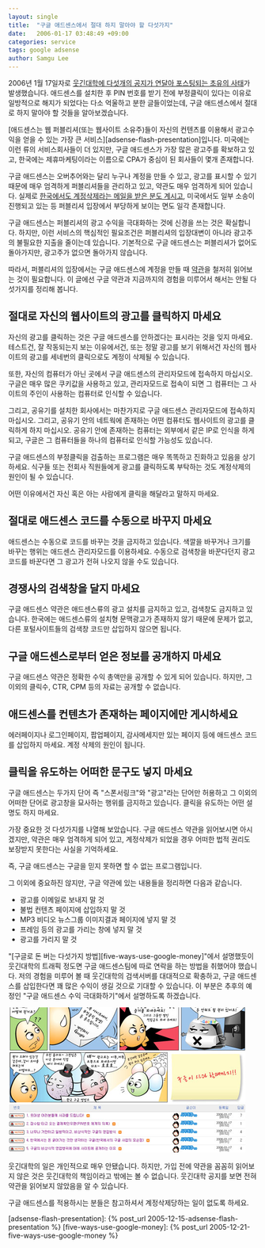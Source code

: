 ```yaml
---
layout: single
title:  "구글 애드센스에서 절대 하지 말아야 할 다섯가지"
date:   2006-01-17 03:48:49 +09:00
categories: service
tags: google adsense
author: Samgu Lee
---
```

2006년 1월 17일자로 [웃긴대학에 다섯개의 공지가 연달아 포스팅되는 초유의 사태](http://event.humoruniv.dreamwiz.com/list.html?code=google)가 발생했습니다. 애드센스를 설치한 후 PIN 번호를 받기 전에 부정클릭이 있다는 이유로 일방적으로 해지가 되었다는 다소 억울하고 분한 글들이었는데, 구글 애드센스에서 절대로 하지 말아야 할 것들을 알아보겠습니다.

[애드센스는 웹 퍼블리셔(또는 웹사이트 소유주)들이 자신의 컨텐츠를 이용해서 광고수익을 얻을 수 있는 가장 큰 서비스][adsense-flash-presentation]입니다. 미국에는 이런 류의 서비스회사들이 더 있지만, 구글 애드센스가 가장 많은 광고주를 확보하고 있고, 한국에는 제휴마케팅이라는 이름으로 CPA가 중심이 된 회사들이 몇개 존재합니다.

구글 애드센스는 오버추어와는 달리 누구나 계정을 만들 수 있고, 광고를 표시할 수 있기 때문에 매우 엄격하게 퍼블리셔들을 관리하고 있고, 약관도 매우 엄격하게 되어 있습니다. 실제로 [한국에서도 계정삭제라는 메일을 받은 분도 계시고](http://miniwini.com/miniwinis/bbs/index.php?bid=talk&mode=read&id=68223), 미국에서도 일부 소송이 진행되고 있는 등 퍼블리셔 입장에서 부당하게 보이는 면도 일각 존재합니다.

구글 애드센스는 퍼블리셔의 광고 수익을 극대화하는 것에 신경을 쓰는 것은 확실합니다. 하지만, 이런 서비스의 핵심적인 필요조건은 퍼블리셔의 입장대변이 아니라 광고주의 불필요한 지출을 줄이는데 있습니다. 기본적으로 구글 애드센스는 퍼블리셔가 없어도 돌아가지만, 광고주가 없으면 돌아가지 않습니다.

따라서, 퍼블리셔의 입장에서는 구글 애드센스에 계정을 만들 때 [약관](https://www.google.com/adsense/localized-terms)을 철저히 읽어보는 것이 필요합니다. 이 글에선 구글 약관과 지금까지의 경험을 미루어서 해서는 안될 다섯가지를 정리해 봅니다.

## 절대로 자신의 웹사이트의 광고를 클릭하지 마세요

자신의 광고를 클릭하는 것은 구글 애드센스를 안하겠다는 표시라는 것을 잊지 마세요. 테스트건, 잘 작동되는지 보는 이유에서건, 또는 정말 광고를 보기 위해서건 자신의 웹사이트의 광고를 세네번의 클릭으로도 계정이 삭제될 수 있습니다.

또한, 자신의 컴퓨터가 아닌 곳에서 구글 애드센스의 관리자모드에 접속하지 마십시오. 구글은 매우 많은 쿠키값을 사용하고 있고, 관리자모드로 접속이 되면 그 컴퓨터는 그 사이트의 주인이 사용하는 컴퓨터로 인식할 수 있습니다.

그리고, 공유기를 설치한 회사에서는 마찬가지로 구글 애드센스 관리자모드에 접속하지 마십시오. 그리고, 공유기 안의 네트웍에 존재하는 어떤 컴퓨터도 웹사이트의 광고를 클릭하게 하지 마십시오. 공유기 안에 존재하는 컴퓨터는 외부에서 같은 IP로 인식을 하게 되고, 구글은 그 컴퓨터들을 하나의 컴퓨터로 인식할 가능성도 있습니다.

구글 애드센스의 부정클릭을 검출하는 프로그램은 매우 똑똑하고 진화하고 있음을 상기하세요. 식구들 또는 전회사 직원들에게 광고를 클릭하도록 부탁하는 것도 계정삭제의 원인이 될 수 있습니다.

어떤 이유에서건 자신 혹은 아는 사람에게 클릭을 해달라고 말하지 마세요.

## 절대로 애드센스 코드를 수동으로 바꾸지 마세요

애드센스는 수동으로 코드를 바꾸는 것을 금지하고 있습니다. 색깔을 바꾸거나 크기를 바꾸는 행위는 애드센스 관리자모드를 이용하세요. 수동으로 검색창을 바꾼다던지 광고코드를 바꾼다면 그 광고가 전혀 나오지 않을 수도 있습니다.

## 경쟁사의 검색창을 달지 마세요

구글 애드센스 약관은 애드센스류의 광고 설치를 금지하고 있고, 검색창도 금지하고 있습니다. 한국에는 애드센스류의 설치형 문맥광고가 존재하지 않기 때문에 문제가 없고, 다른 포털사이트들의 검색창 코드만 삽입하지 않으면 됩니다.

## 구글 애드센스로부터 얻은 정보를 공개하지 마세요

구글 애드센스 약관은 정확한 수익 총액만을 공개할 수 있게 되어 있습니다. 하지만, 그 이외의 클릭수, CTR, CPM 등의 자료는 공개할 수 없습니다.

## 애드센스를 컨텐츠가 존재하는 페이지에만 게시하세요

에러페이지나 로그인페이지, 팝업페이지, 감사메세지만 있는 페이지 등에 애드센스 코드를 삽입하지 마세요. 계정 삭제의 원인이 됩니다.

## 클릭을 유도하는 어떠한 문구도 넣지 마세요

구글 애드센스는 두가지 단어 즉 "스폰서링크"와 "광고"라는 단어만 허용하고 그 이외의 어떠한 단어로 광고창을 묘사하는 행위를 금지하고 있습니다. 클릭을 유도하는 어떤 설명도 하지 마세요.

가장 중요한 것 다섯가지를 나열해 보았습니다. 구글 애드센스 약관을 읽어보시면 아시겠지만, 약관은 매우 엄격하게 되어 있고, 계정삭제가 되었을 경우 어떠한 법적 권리도 보장받지 못한다는 사실을 기억하세요.

즉, 구글 애드센스는 구글을 믿지 못하면 할 수 없는 프로그램입니다.

그 이외에 중요하진 않지만, 구글 약관에 있는 내용들을 정리하면 다음과 같습니다.

- 광고를 이메일로 보내지 말 것
- 불법 컨텐츠 페이지에 삽입하지 말 것
- MP3 비디오 뉴스그룹 이미지결과 페이지에 넣지 말 것
- 프레임 등의 광고를 가리는 창에 넣지 말 것
- 광고를 가리지 말 것

"[구글로 돈 버는 다섯가지 방법][five-ways-use-google-money]"에서 설명했듯이 웃긴대학의 트래픽 정도면 구글 애드센스팀에 따로 연락을 하는 방법을 취했어야 했습니다. 저의 경험을 미루어 볼 때 웃긴대학의 검색서버를 대대적으로 확충하고, 구글 애드센스를 삽입한다면 꽤 많은 수익이 생길 것으로 기대할 수 있습니다. 이 부분은 추후의 예정인 "구글 애드센스 수익 극대화하기"에서 설명하도록 하겠습니다.

![웃긴대학에서 애드센스 계정삭제에 분개해서 올린 공지사항과 만화](/assets/humoruniv_google_account_ba.jpg)

웃긴대학의 일은 개인적으로 매우 안됐습니다. 하지만, 가입 전에 약관을 꼼꼼히 읽어보지 않은 것은 웃긴대학의 책임이라고 밖에는 볼 수 없습니다. 웃긴대학 공지를 보면 전혀 약관을 읽어보지 않았음을 알 수 있습니다.

구글 애드센스를 적용하시는 분들은 참고하셔서 계정삭제당하는 일이 없도록 하세요.

[adsense-flash-presentation]: {% post_url 2005-12-15-adsense-flash-presentation %}
[five-ways-use-google-money]: {% post_url 2005-12-21-five-ways-use-google-money %}